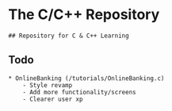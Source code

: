 # The C/C++ Repository
    ## Repository for C & C++ Learning

## Todo
    * OnlineBanking (/tutorials/OnlineBanking.c)
        - Style revamp
        - Add more functionality/screens
        - Clearer user xp